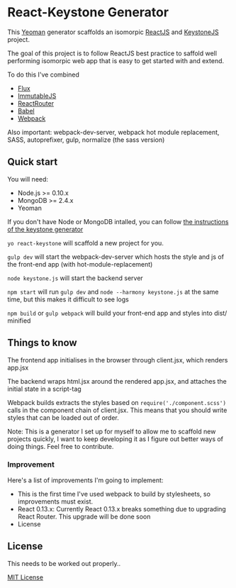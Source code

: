 # React-Keystone Generator

This [Yeoman](http://yeoman.io) generator scaffolds an isomorpic [ReactJS](https://facebook.github.io/react/) and [KeystoneJS](http://keystonejs.com) project. 

The goal of this project is to follow ReactJS best practice to saffold well performing isomorpic web app that is easy to get started with and extend.

To do this I've combined
- [Flux](https://github.com/facebook/flux)
- [ImmutableJS](https://github.com/facebook/immutable-js)
- [ReactRouter](https://github.com/rackt/react-router)
- [Babel](https://babeljs.io/)
- [Webpack](https://github.com/webpack/webpack)

Also important: webpack-dev-server, webpack hot module replacement, SASS, autoprefixer, gulp, normalize (the sass version)


## Quick start

You will need:
- Node.js >= 0.10.x
- MongoDB >= 2.4.x
- Yeoman 

If you don't have Node or MongoDB intalled, you can follow [the instructions of the keystone generator](https://github.com/keystonejs/generator-keystone)

`yo react-keystone` will scaffold a new project for you.

`gulp dev` will start the webpack-dev-server which hosts the style and js of the front-end app (with hot-module-replacement)

`node keystone.js` will start the backend server

`npm start` will run `gulp dev` and `node --harmony keystone.js` at the same time, but this makes it difficult to see logs

`npm build` or `gulp webpack` will build your front-end app and styles into dist/ minified


## Things to know

The frontend app initialises in the browser through client.jsx, which renders app.jsx

The backend wraps html.jsx around the rendered app.jsx, and attaches the initial state in a script-tag

Webpack builds extracts the styles based on `require('./component.scss')` calls in the component chain of client.jsx. This means that you should write styles that can be loaded out of order.

Note: This is a generator I set up for myself to allow me to scaffold new projects quickly, I want to keep developing it as I figure out better ways of doing things. Feel free to contribute.


### Improvement

Here's a list of improvements I'm going to implement:
- This is the first time I've used webpack to build by stylesheets, so improvements must exist. 
- React 0.13.x: Currently React 0.13.x breaks something due to upgrading React Router. This upgrade will be done soon
- License



## License

This needs to be worked out properly..

[MIT License](http://en.wikipedia.org/wiki/MIT_License)
